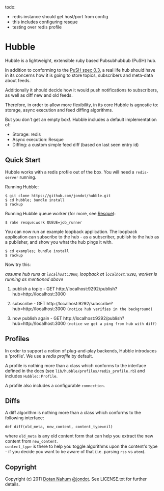 todo:
- redis instance should get host/port from config
- this includes configuring resque
- testing over redis profile


# Hubble

Hubble is a lightweight, extensible ruby based Pubsubhubbub (PuSH) hub.  

In addition to conforming to the [PuSH spec 0.3](http://pubsubhubbub.googlecode.com/svn/trunk/pubsubhubbub-core-0.2.html), a real life hub
should have in its concerns how it is going to store topics, subscribers
and meta-data about feeds.  

Additionally it should decide how it would
push notifications to subscribers, as well as diff new and old feeds.  


Therefore, in order to allow more flexibility, in its core Hubble is agnostic to: storage, async execution and feed diffing algorithms.  

But you don't get an empty box!. Hubble includes a default implementation of:
* Storage: redis
* Async execution: Resque
* Diffing: a custom simple feed diff (based on last seen entry id)

## Quick Start
Hubble works with a redis profile out of the box. You will need a
`redis-server` running.  

Running Hubble:
    
    $ git clone https://github.com/jondot/hubble.git
    $ cd hubble; bundle install
    $ rackup

Running Hubble queue worker (for more, see [Resque](https://github.com/defunkt/resque)):
  
    $ rake resque:work QUEUE=job_runner

You can now run an example loopback application. The loopback
application can subscribe to the hub - as a subscriber, publish to the
hub as a publisher, and show you what the hub pings it with.

    $ cd examples; bundle install
    $ rackup

Now try this:  

_assume hub runs at `localhost:3000`, loopback at `localhost:9292`, worker
is running as mentioned above_

1. publish a topic - GET http://localhost:9292/publish?hub=http://localhost:3000
2. subscribe       - GET http://localhost:9292/subscribe?hub=http://localhost:3000
`(notice hub verifies in the background)`

3. now publish again - GET http://localhost:9292/publish?hub=http://localhost:3000
`(notice we get a ping from hub with diff)`


## Profiles

In order to support a notion of plug-and-play backends, Hubble
introduces a 'profile'. We use a _redis profile_ by default.  

A profile is nothing more than a class which conforms to the interface
defined in the docs (see `lib/hubble/profiles/redis_profile.rb`) and
includes `Hubble::Profile`.  

A profile also includes a configurable `connection`.


## Diffs

A diff algorithm is nothing more than a class which conforms to the
following interface:

    def diff(old_meta, new_content, content_type=nil)

where `old_meta` is any old content form that can help you extract the
new content from `new_content`.  
`content_type` is there to help you toggle algorithms upon the content's type - if you decide you want to be aware of
that (i.e. parsing `rss` vs `atom`).

## Copyright

Copyright (c) 2011 [Dotan Nahum](http://gplus.to/dotan) [@jondot](http://twitter.com/jondot). See LICENSE.txt for further details.

